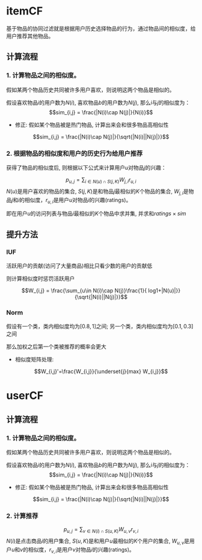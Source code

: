 
# itemCF
基于物品的协同过滤就是根据用户历史选择物品的行为，通过物品间的相似度，给用户推荐其他物品。

## 计算流程

### 1. 计算物品之间的相似度。

假如某两个物品历史共同被许多用户喜欢，则说明这两个物品是相似的。

假设喜欢物品$i$的用户数为$N(i)$, 喜欢物品$b$的用户数为$N(j)$, 那么$i$与$j$的相似度为：
$$sim_{i,j} = \frac{|N(i)\cap N(j)|}{N(i)}$$

- 修正: 假如某个物品被是热门物品, 计算出来会和很多物品高相似性

$$sim_{i,j} = \frac{|N(i)\cap N(j)|}{\sqrt{|N(i)||N(j)|}}$$

### 2. 根据物品的相似度和用户的历史行为给用户推荐

获得了物品的相似度后, 则根据以下公式来计算用户$u$对物品$j$的兴趣：

$$p_{u,j}= \sum_{i∈N(u)\cap S(j,K)}W_{j,i}r_{u, i}$$
​
$N(u)$是用户喜欢的物品的集合, $S(j,K)$是和物品$j$最相似的$K$个物品的集合, $W_{j,i}$是物品$j$和$i$的相似度，$r_{u,i}$是用户$u$对物品$i$的兴趣(ratings)。

即在用户$u$的访问列表与物品$i$最相似的$K$个物品中求并集, 并求和$ratings\times sim$

## 提升方法

### IUF

活跃用户的贡献(访问了大量商品)相比只看少数的用户的贡献低

则计算相似度时惩罚活跃用户

$$W_{i,j} = \frac{\sum_{u\in N(i)\cap N(j)}\frac{1}{ log1+|N(u)|}}{\sqrt{|N(i)||N(j)|}}$$

### Norm

假设有一个类，类内相似度均为$[0.8, 1]$之间; 另一个类，类内相似度均为$[0.1, 0.3]$之间

那么加权之后第一个类被推荐的概率会更大

- 相似度矩阵处理: 

$$W_{i,j}'=\frac{W_{i,j}}{\underset{j}{max} W_{i,j}}$$

# userCF

## 计算流程

### 1. 计算物品之间的相似度。

假如某两个物品历史共同被许多用户喜欢，则说明这两个物品是相似的。

假设喜欢物品$i$的用户数为$N(i)$, 喜欢物品$b$的用户数为$N(j)$, 那么$i$与$j$的相似度为：
$$sim_{i,j} = \frac{|N(i)\cap N(j)|}{N(i)}$$

- 修正: 假如某个物品被是热门物品, 计算出来会和很多物品高相似性

$$sim_{i,j} = \frac{|N(i)\cap N(j)|}{\sqrt{|N(i)||N(j)|}}$$

### 2. 计算推荐

$$p_{u,j}= \sum_{v∈N(i)\cap S(u,K)}W_{u,v}r_{v, i}$$
​
$N(i)$是点击商品$i$的用户集合, $S(u,K)$是和用户$u$最相似的$K$个用户的集合, $W_{u,v}$是用户$u$和$v$的相似度，$r_{v,i}$是用户$v$对物品$i$的兴趣(ratings)。